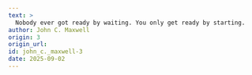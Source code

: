 ```yaml
---
text: >
  Nobody ever got ready by waiting. You only get ready by starting.
author: John C. Maxwell
origin: 3
origin_url:
id: john_c._maxwell-3
date: 2025-09-02 
---
```

